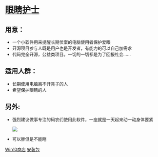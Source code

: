 # [眼睛护士](https://github.com/MscoderStudio/EyeNurse)

## 用意：
* 一个小软件用来提醒长期伏案的电脑使用者保护爱眼
* 开源项目参与人既是用户也是开发者，有能力的可以自己加需求
* 代码完全开源，公益类项目。一切的一切都是为了回报社会......

## 适用人群：
* 长期使用电脑离不开凳子的人
* 希望保护眼睛的人

## 另外:
* 强烈建议做事专注的码农们使用此软件，一座就是一天起来动一动身体要紧

  <img src="https://raw.githubusercontent.com/MscoderStudio/EyeNurse/master/readme.jpg"/>
* 可以胖但是不能瞎

[Win10商店](https://www.microsoft.com/zh-cn/p/%E7%9C%BC%E7%9D%9B%E6%8A%A4%E5%A3%AB/9np76pb0d07c?rtc=1)
[安装包](https://github.com/MscoderStudio/EyeNurse/releases)
